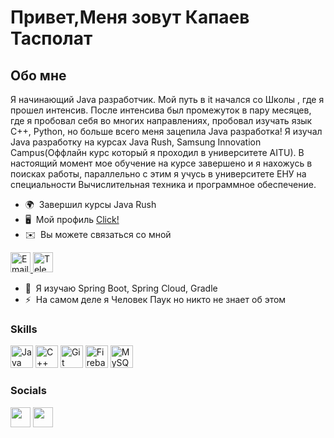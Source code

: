 Привет,[](https://user-images.githubusercontent.com/18350557/176309783-0785949b-9127-417c-8b55-ab5a4333674e.gif)Меня зовут Капаев Тасполат
=======================================================================================================================================

Обо мне
-------

Я начинающий Java разработчик. Мой путь в it начался со Школы , где я прошел интенсив. После интенсива был промежуток в пару месяцев, где я пробовал себя во многих направлениях, пробовал изучать язык С++, Python, но больше всего меня зацепила Java разработка! Я изучал Java разработку на курсах Java Rush, Samsung Innovation Campus(Оффлайн курс который я проходил в университете AITU). В настоящий момент мое обучение на курсе завершено и я нахожусь в поисках работы, параллельно c этим я учусь в университете ЕНУ на специальности Вычислительная техника и программное обеспечение.

* 🌍  Завершил курсы Java Rush
* 🖥️  Мой профиль [Click!](http://github.com/CyberUchenik)
* ✉️  Вы можете связаться со мной  <p align="left">
 <p align="left">
  <a href="mailto:Kapaev00885@gmail.com">
    <img src="https://raw.githubusercontent.com/danielcranney/readme-generator/main/public/icons/socials/email.svg" alt="Email" width="32" height="32" />
  </a>
  <a href="https://t.me/jvdvpr">
    <img src="https://raw.githubusercontent.com/danielcranney/readme-generator/main/public/icons/socials/telegram.svg" alt="Telegram" width="32" height="32" />
  </a>
</p>



* 🧠  Я изучаю Spring Boot, Spring Cloud, Gradle
* ⚡  На самом деле я Человек Паук но никто не знает об этом

### Skills


<p align="left">
<a href="https://www.oracle.com/java/" target="_blank" rel="noreferrer"><img src="https://raw.githubusercontent.com/danielcranney/readme-generator/main/public/icons/skills/java-colored.svg" width="36" height="36" alt="Java" /></a>
<a href="https://docs.microsoft.com/en-us/cpp/?view=msvc-170" target="_blank" rel="noreferrer"><img src="https://raw.githubusercontent.com/danielcranney/readme-generator/main/public/icons/skills/cplusplus-colored.svg" width="36" height="36" alt="C++" /></a>
<a href="https://git-scm.com/" target="_blank" rel="noreferrer"><img src="https://raw.githubusercontent.com/danielcranney/readme-generator/main/public/icons/skills/git-colored.svg" width="36" height="36" alt="Git" /></a>
<a href="https://firebase.google.com/" target="_blank" rel="noreferrer"><img src="https://raw.githubusercontent.com/danielcranney/readme-generator/main/public/icons/skills/firebase-colored.svg" width="36" height="36" alt="Firebase" /></a>
<a href="https://www.mysql.com/" target="_blank" rel="noreferrer"><img src="https://raw.githubusercontent.com/danielcranney/readme-generator/main/public/icons/skills/mysql-colored.svg" width="36" height="36" alt="MySQL" /></a>
</p>


### Socials

<p align="left"> <a href="https://www.github.com/https://github.com/CyberUchenik" target="_blank" rel="noreferrer"><img src="https://raw.githubusercontent.com/danielcranney/readme-generator/main/public/icons/socials/github.svg" width="32" height="32" /></a> <a href="http://www.instagram.com/fit.n0ne?igshid=MzNlNGNkZWQ4Mg==" target="_blank" rel="noreferrer"><img src="https://raw.githubusercontent.com/danielcranney/readme-generator/main/public/icons/socials/instagram.svg" width="32" height="32" /></a></p>
